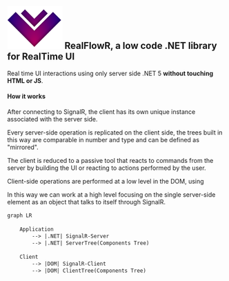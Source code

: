 ## ![Logo](https://raw.githubusercontent.com/abbadon1334/RealFlowR/master/FlowR.DocFx/images/logo.svg) RealFlowR, a low code .NET library for RealTime UI

Real time UI interactions using only server side .NET 5 __without touching HTML
or JS__.

#### How it works

After connecting to SignalR, the client has its own unique instance associated
with the server side.

Every server-side operation is replicated on the client side, the trees built in
this way are comparable in number and type and can be defined as "mirrored".

The client is reduced to a passive tool that reacts to commands from the server
by building the UI or reacting to actions performed by the user.

Client-side operations are performed at a low level in the DOM, using

In this way we can work at a high level focusing on the single server-side
element as an object that talks to itself through SignalR.

```mermaid
graph LR
    
    Application
        --> |.NET| SignalR-Server
        --> |.NET| ServerTree(Components Tree)
    
    Client
        --> |DOM| SignalR-Client
        --> |DOM| ClientTree(Components Tree)
```
